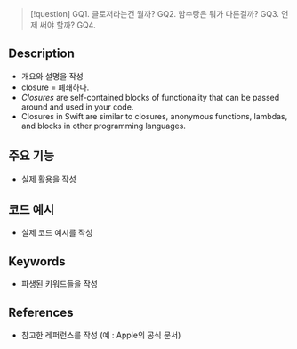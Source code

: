 >[!question]
>GQ1. 클로저라는건 뭘까?
>GQ2. 함수랑은 뭐가 다른걸까?
>GQ3. 언제 써야 할까?
>GQ4.  


## Description
- 개요와 설명을 작성
- closure = 폐쇄하다. 
- _Closures_ are self-contained blocks of functionality that can be passed around and used in your code. 
- Closures in Swift are similar to closures, anonymous functions, lambdas, and blocks in other programming languages.

## 주요 기능
+ 실제 활용을 작성

## 코드 예시
+ 실제 코드 예시를 작성

## Keywords
+ 파생된 키워드들을 작성

## References
- 참고한 레퍼런스를 작성 (예 : Apple의 공식 문서)